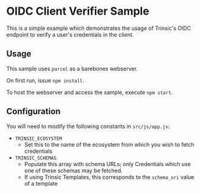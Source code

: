 # OIDC Client Verifier Sample

This is a simple example which demonstrates the usage of Trinsic's OIDC endpoint to verify a user's credentials in the client.

## Usage

This sample uses `parcel` as a barebones webserver.
  
On first run, issue `npm install`.

To host the webserver and access the sample, execute `npm start`.

## Configuration

You will need to modify the following constants in `src/js/app.js`:

- `TRINSIC_ECOSYSTEM`
  - Set this to the name of the ecosystem from which you wish to fetch credentials
- `TRINSIC_SCHEMAS`
  - Populate this array with schema URLs; only Credentials which use one of these schemas may be fetched.
  - If using Trinsic Templates, this corresponds to the `schema_uri` value of a template
